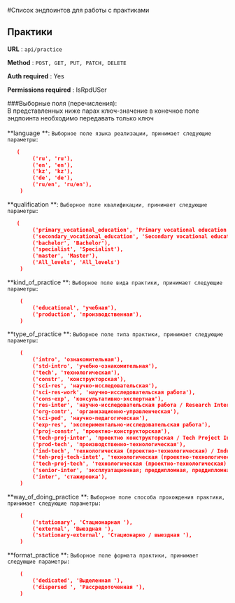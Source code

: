 
#Список эндпоинтов для работы с практиками

## Практики

**URL** : `api/practice`

**Method** : `POST, GET, PUT, PATCH, DELETE`

**Auth required** : Yes

**Permissions required** : IsRpdUSer


###Выборные поля (перечисления):<br />
В представленных ниже парах ключ-значение в конечное поле эндпоинта необходимо передавать только ключ<br /><br />
 **language **: `Выборное поле языка реализации, принимает следующие параметры: ` 
```json
   (    
        ('ru', 'ru'),
        ('en', 'en'),
        ('kz', 'kz'),
        ('de', 'de'),
        ('ru/en', 'ru/en'),
    )
```

  **qualification **: `Выборное поле квалификации, принимает следующие параметры: ` 
```json
   (
        ('primary_vocational_education', 'Primary vocational education'),
        ('secondary_vocational_education', 'Secondary vocational education'),
        ('bachelor', 'Bachelor'),
        ('specialist', 'Specialist'),
        ('master', 'Master'),
        ('All_levels', 'All_levels')
    )
```
  **kind_of_practice **: `Выборное поле вида практики, принимает следующие параметры: ` 
```json
    (
        ('educational', 'учебная'),
        ('production', 'производственная'),
    )
```
  **type_of_practice **: `Выборное поле типа практики, принимает следующие параметры: ` 
```json
    (
        ('intro', 'ознакомительная'),
        ('std-intro', 'учебно-ознакомительная'),
        ('tech', 'технологическая'),
        ('constr', 'конструкторская'),
        ('sci-res', 'научно-исследовательская'),
        ('sci-res-work', 'научно-исследовательская работа'),
        ('cons-exp', 'консультативно-экспертная'),
        ('res-inter', 'научно-исследовательская работа / Research Internship'),
        ('org-contr', 'организационно-управленческая'),
        ('sci-ped', 'научно-педагогическая'),
        ('exp-res', 'экспериментально-исследовательская работа'),
        ('proj-constr', 'проектно-конструкторская'),
        ('tech-proj-inter', 'проектно конструкторская / Tech Project Internship'),
        ('prod-tech', 'производственно-технологическая'),
        ('ind-tech', 'технологическая (проектно-технологическая) / Industrial and tech Internship'),
        ('teh-proj-tech-intet', 'технологическая (проектно-технологическая)/ Tech Project Internship'),
        ('tech-proj-tech', 'технологическая (проектно-технологическая)'),
        ('senior-inter', 'эксплуатационная; преддипломная, преддипломная / Senior internship'),
        ('inter', 'стажировка'),
    )
```
  **way_of_doing_practice **: `Выборное поле способа прохождения практики, принимает следующие параметры: ` 
```json
    (
        ('stationary', 'Стационарная '),
        ('external', 'Выездная '),
        ('stationary-external', 'Стационарно / выездная '),
    )
```
  **format_practice **: `Выборное поле формата практики, принимает следующие параметры: ` 
```json
    (
        ('dedicated', 'Выделенная '),
        ('dispersed ', 'Рассредоточенная '),
    )
```